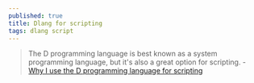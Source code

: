```yaml
---
published: true
title: Dlang for scripting
tags: dlang script
---
```

> The D programming language is best known as a system programming language, but it's also a great option for scripting. - [Why I use the D programming language for scripting](https://opensource.com/article/21/1/d-scripting)
